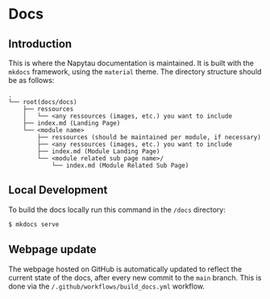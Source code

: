 # Docs

## Introduction

This is where the Napytau documentation is maintained. It is built with the `mkdocs` framework, using the `material` theme. The directory structure should be as follows:

```
.
└── root(docs/docs)
    ├── ressources
    │   └── <any ressources (images, etc.) you want to include
    ├── index.md (Landing Page)
    └── <module name>
        ├── ressources (should be maintained per module, if necessary)
        ├── <any ressources (images, etc.) you want to include
        ├── index.md (Module Landing Page)
        └── <module related sub page name>/
            └── index.md (Module Related Sub Page)
```

## Local Development

To build the docs locally run this command in the `/docs` directory:

```bash
$ mkdocs serve
```

## Webpage update

The webpage hosted on GitHub is automatically updated to reflect the current state of the docs, after every new commit to the `main` branch. This is done via the `/.github/workflows/build_docs.yml` workflow.
